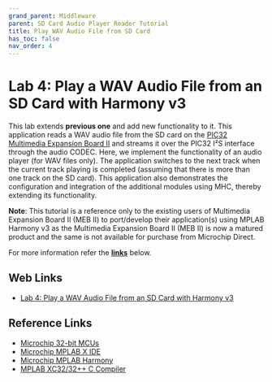 ```yaml
---
grand_parent: Middleware
parent: SD Card Audio Player Reader Tutorial
title: Play WAV Audio File from SD Card
has_toc: false
nav_order: 4
---
```


# Lab 4: Play a WAV Audio File from an SD Card with Harmony v3

 This lab extends **previous one** and add new functionality to it. This application reads a WAV audio file from the SD card on the <a href="https://www.microchip.com/DevelopmentTools/ProductDetails/DM320005-5" target="_blank">PIC32 Multimedia Expansion Board II</a> and streams it over the PIC32 I²S interface through the audio CODEC. Here, we implement the functionality of an audio player (for WAV files only). The application switches to the next track when the current track playing is completed (assuming that there is more than one track on the SD card). This application also demonstrates the configuration and integration of the additional modules using MHC, thereby extending its functionality.

**Note**: This tutorial is a reference only to the existing users of Multimedia Expansion Board II (MEB II) to port/develop their application(s) using MPLAB Harmony v3 as the Multimedia Expansion Board II (MEB II) is now a matured product and the same is not available for purchase from Microchip Direct.

For more information refer the **[links](#Web-Links)** below.

## <a id="Web-Links"> </a>
## Web Links

- <a href="https://microchipdeveloper.com/harmony3:audio-player-lab4" target="_blank">Lab 4: Play a WAV Audio File from an SD Card with Harmony v3</a>


## Reference Links
- <a href="https://www.microchip.com/design-centers/32-bit" target="_blank">Microchip 32-bit MCUs</a>
- <a href="https://www.microchip.com/mplab/mplab-x-ide" target="_blank">Microchip MPLAB X IDE</a>
- <a href="https://www.microchip.com/mplab/mplab-harmony" target="_blank">Microchip MPLAB Harmony</a>
- <a href="https://www.microchip.com/mplab/compilers" target="_blank">MPLAB XC32/32++ C Compiler</a>
